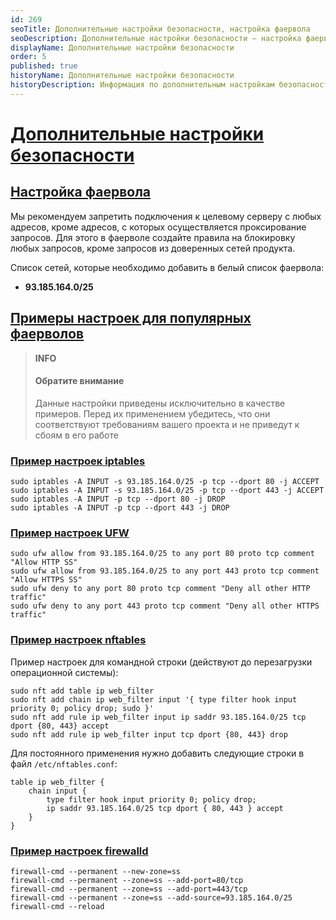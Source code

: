 ```yaml
---
id: 269
seoTitle: Дополнительные настройки безопасности, настройка фаервола
seoDescription: Дополнительные настройки безопасности — настройка фаервола. Примеры настроек для популярных фаерволов — iptables, UFW, nftables, firewalld
displayName: Дополнительные настройки безопасности
order: 5
published: true
historyName: Дополнительные настройки безопасности
historyDescription: Информация по дополнительным настройкам безопасности продукта
---
```


# [Дополнительные настройки безопасности](additional-security-settings)

## [Настройка фаервола](configuring-firewall)

Мы рекомендуем запретить подключения к целевому серверу с любых адресов, кроме адресов, с которых осуществляется проксирование запросов. Для этого в фаерволе создайте правила на блокировку любых запросов, кроме запросов из доверенных сетей продукта.

Список сетей, которые необходимо добавить в белый список фаервола:

* **93.185.164.0/25**

## [Примеры настроек для популярных фаерволов](examples-of-settings-for-popular-firewalls)

> **INFO**
>
> #### Обратите внимание
>
> Данные настройки приведены исключительно в качестве примеров. Перед их применением убедитесь, что они соответствуют требованиям вашего проекта и не приведут к сбоям в его работе

### [Пример настроек iptables](example-of-iptables-settings)

```
sudo iptables -A INPUT -s 93.185.164.0/25 -p tcp --dport 80 -j ACCEPT
sudo iptables -A INPUT -s 93.185.164.0/25 -p tcp --dport 443 -j ACCEPT
sudo iptables -A INPUT -p tcp --dport 80 -j DROP
sudo iptables -A INPUT -p tcp --dport 443 -j DROP
```

### [Пример настроек UFW](example-of-ufm-settings)

```
sudo ufw allow from 93.185.164.0/25 to any port 80 proto tcp comment "Allow HTTP SS"
sudo ufw allow from 93.185.164.0/25 to any port 443 proto tcp comment "Allow HTTPS SS"
sudo ufw deny to any port 80 proto tcp comment "Deny all other HTTP traffic"
sudo ufw deny to any port 443 proto tcp comment "Deny all other HTTPS traffic"
```

### [Пример настроек nftables](example-of-nftables-settings)

Пример настроек для командной строки (действуют до перезагрузки операционной системы):

```
sudo nft add table ip web_filter
sudo nft add chain ip web_filter input '{ type filter hook input priority 0; policy drop; sudo }'
sudo nft add rule ip web_filter input ip saddr 93.185.164.0/25 tcp dport {80, 443} accept
sudo nft add rule ip web_filter input tcp dport {80, 443} drop
```

Для постоянного применения нужно добавить следующие строки в файл `/etc/nftables.conf`:

```
table ip web_filter {
    chain input {
        type filter hook input priority 0; policy drop;
        ip saddr 93.185.164.0/25 tcp dport { 80, 443 } accept
    }
}
```

### [Пример настроек firewalld](example-of-firewalld-settings)

```
firewall-cmd --permanent --new-zone=ss
firewall-cmd --permanent --zone=ss --add-port=80/tcp
firewall-cmd --permanent --zone=ss --add-port=443/tcp
firewall-cmd --permanent --zone=ss --add-source=93.185.164.0/25
firewall-cmd --reload
```